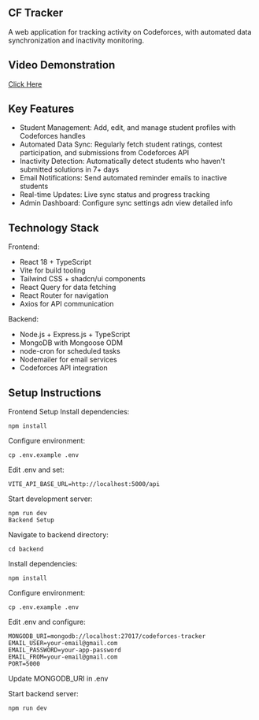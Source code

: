 ## CF Tracker

A web application for tracking activity on Codeforces, with automated data synchronization and inactivity monitoring.

## Video Demonstration

[Click Here](https://www.loom.com/share/a56064e522144921aa84323984b5355e)

## Key Features

- Student Management: Add, edit, and manage student profiles with Codeforces handles
- Automated Data Sync: Regularly fetch student ratings, contest participation, and submissions from Codeforces API
- Inactivity Detection: Automatically detect students who haven't submitted solutions in 7+ days
- Email Notifications: Send automated reminder emails to inactive students
- Real-time Updates: Live sync status and progress tracking
- Admin Dashboard: Configure sync settings adn view detailed info

## Technology Stack

Frontend:

- React 18 + TypeScript
- Vite for build tooling
- Tailwind CSS + shadcn/ui components
- React Query for data fetching
- React Router for navigation
- Axios for API communication

Backend:

- Node.js + Express.js + TypeScript
- MongoDB with Mongoose ODM
- node-cron for scheduled tasks
- Nodemailer for email services
- Codeforces API integration

## Setup Instructions

Frontend Setup
Install dependencies:

```
npm install
```

Configure environment:

```
cp .env.example .env
```

Edit .env and set:

```
VITE_API_BASE_URL=http://localhost:5000/api
```

Start development server:

```
npm run dev
Backend Setup
```

Navigate to backend directory:

```
cd backend
```

Install dependencies:

```
npm install
```

Configure environment:

```
cp .env.example .env
```

Edit .env and configure:

```
MONGODB_URI=mongodb://localhost:27017/codeforces-tracker
EMAIL_USER=your-email@gmail.com
EMAIL_PASSWORD=your-app-password
EMAIL_FROM=your-email@gmail.com
PORT=5000
```

Update MONGODB_URI in .env

Start backend server:

```
npm run dev
```
